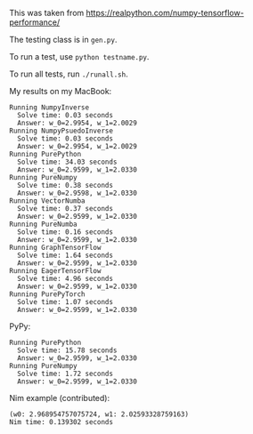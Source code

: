 This was taken from https://realpython.com/numpy-tensorflow-performance/

The testing class is in `gen.py`. 

To run a test, use `python testname.py`.

To run all tests, run `./runall.sh`.

My results on my MacBook:

```
Running NumpyInverse
  Solve time: 0.03 seconds
  Answer: w_0=2.9954, w_1=2.0029
Running NumpyPsuedoInverse
  Solve time: 0.03 seconds
  Answer: w_0=2.9954, w_1=2.0029
Running PurePython
  Solve time: 34.03 seconds
  Answer: w_0=2.9599, w_1=2.0330
Running PureNumpy
  Solve time: 0.38 seconds
  Answer: w_0=2.9598, w_1=2.0330
Running VectorNumba
  Solve time: 0.37 seconds
  Answer: w_0=2.9599, w_1=2.0330
Running PureNumba
  Solve time: 0.16 seconds
  Answer: w_0=2.9599, w_1=2.0330
Running GraphTensorFlow
  Solve time: 1.64 seconds
  Answer: w_0=2.9599, w_1=2.0330
Running EagerTensorFlow
  Solve time: 4.96 seconds
  Answer: w_0=2.9599, w_1=2.0330
Running PurePyTorch
  Solve time: 1.07 seconds
  Answer: w_0=2.9599, w_1=2.0330
```

PyPy:

```
Running PurePython
  Solve time: 15.78 seconds
  Answer: w_0=2.9599, w_1=2.0330
Running PureNumpy
  Solve time: 1.72 seconds
  Answer: w_0=2.9599, w_1=2.0330
```

Nim example (contributed):

```
(w0: 2.968954757075724, w1: 2.02593328759163)
Nim time: 0.139302 seconds
```

